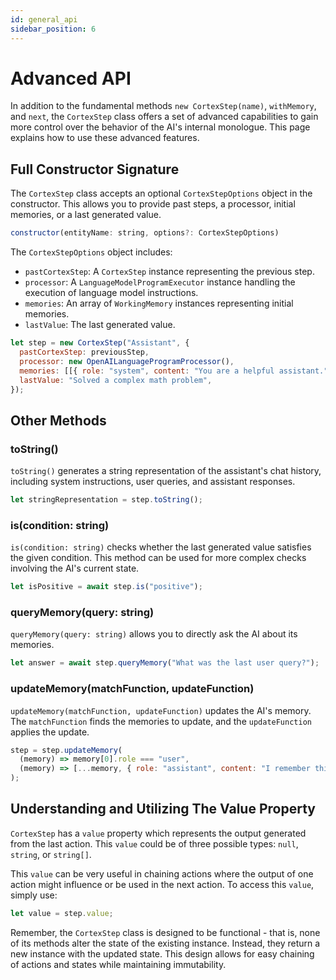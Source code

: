 ```yaml
---
id: general_api
sidebar_position: 6
---
```


# Advanced API

In addition to the fundamental methods `new CortexStep(name)`, `withMemory`, and `next`, the `CortexStep` class offers a set of advanced capabilities to gain more control over the behavior of the AI's internal monologue. This page explains how to use these advanced features.

## Full Constructor Signature

The `CortexStep` class accepts an optional `CortexStepOptions` object in the constructor. This allows you to provide past steps, a processor, initial memories, or a last generated value.

```javascript
constructor(entityName: string, options?: CortexStepOptions)
```

The `CortexStepOptions` object includes:

- `pastCortexStep`: A `CortexStep` instance representing the previous step.
- `processor`: A `LanguageModelProgramExecutor` instance handling the execution of language model instructions.
- `memories`: An array of `WorkingMemory` instances representing initial memories.
- `lastValue`: The last generated value.

```javascript
let step = new CortexStep("Assistant", {
  pastCortexStep: previousStep,
  processor: new OpenAILanguageProgramProcessor(),
  memories: [[{ role: "system", content: "You are a helpful assistant." }]],
  lastValue: "Solved a complex math problem",
});
```

## Other Methods

### toString()

`toString()` generates a string representation of the assistant's chat history, including system instructions, user queries, and assistant responses.

```javascript
let stringRepresentation = step.toString();
```

### is(condition: string)

`is(condition: string)` checks whether the last generated value satisfies the given condition. This method can be used for more complex checks involving the AI's current state.

```javascript
let isPositive = await step.is("positive");
```

### queryMemory(query: string)

`queryMemory(query: string)` allows you to directly ask the AI about its memories.

```javascript
let answer = await step.queryMemory("What was the last user query?");
```

### updateMemory(matchFunction, updateFunction)

`updateMemory(matchFunction, updateFunction)` updates the AI's memory. The `matchFunction` finds the memories to update, and the `updateFunction` applies the update.

```javascript
step = step.updateMemory(
  (memory) => memory[0].role === "user",
  (memory) => [...memory, { role: "assistant", content: "I remember this!" }],
);
```

## Understanding and Utilizing The Value Property

`CortexStep` has a `value` property which represents the output generated from the last action. This `value` could be of three possible types: `null`, `string`, or `string[]`.

This `value` can be very useful in chaining actions where the output of one action might influence or be used in the next action. To access this `value`, simply use:

```javascript
let value = step.value;
```

Remember, the `CortexStep` class is designed to be functional - that is, none of its methods alter the state of the existing instance. Instead, they return a new instance with the updated state. This design allows for easy chaining of actions and states while maintaining immutability.
